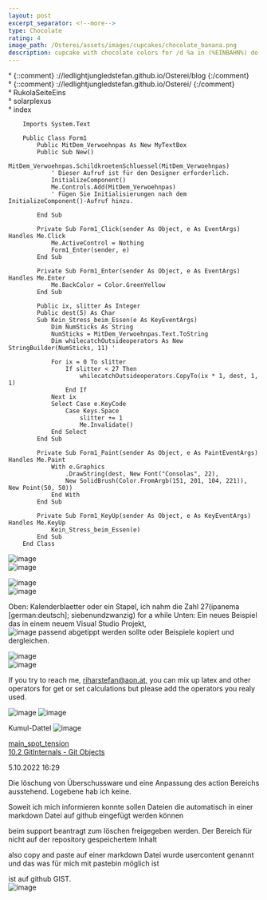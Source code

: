 ```yaml
---
layout: post
excerpt_separator: <!--more-->
type: Chocolate
rating: 4
image_path: /Osterei/assets/images/cupcakes/chocolate_banana.png
description: cupcake with chocolate colors for /d %a in (%EINBAHN%) do dir /b %a
---
```

° {::comment} ://ledlightjungledstefan.github.io/Osterei/blog {:/comment}
<br>
° {::comment} ://ledlightjungledstefan.github.io/Osterei/ {:/comment}
<br>
° RukolaSeiteEins
<br>
° solarplexus
<br>
° index

        Imports System.Text

        Public Class Form1
            Public MitDem_Verwoehnpas As New MyTextBox
            Public Sub New()
                MitDem_Verwoehnpas.SchildkroetenSchluessel(MitDem_Verwoehnpas)
                ' Dieser Aufruf ist für den Designer erforderlich.
                InitializeComponent()
                Me.Controls.Add(MitDem_Verwoehnpas)
                ' Fügen Sie Initialisierungen nach dem InitializeComponent()-Aufruf hinzu.

            End Sub

            Private Sub Form1_Click(sender As Object, e As EventArgs) Handles Me.Click
                Me.ActiveControl = Nothing
                Form1_Enter(sender, e)
            End Sub

            Private Sub Form1_Enter(sender As Object, e As EventArgs) Handles Me.Enter
                Me.BackColor = Color.GreenYellow
            End Sub

            Public ix, slitter As Integer
            Public dest(5) As Char
            Sub Kein_Stress_beim_Essen(e As KeyEventArgs)
                Dim NumSticks As String
                NumSticks = MitDem_Verwoehnpas.Text.ToString
                Dim whilecatchOutsideoperators As New StringBuilder(NumSticks, 11) '

                For ix = 0 To slitter
                    If slitter < 27 Then
                        whilecatchOutsideoperators.CopyTo(ix * 1, dest, 1, 1)
                    End If
                Next ix
                Select Case e.KeyCode
                    Case Keys.Space
                        slitter += 1
                        Me.Invalidate()
                End Select
            End Sub

            Private Sub Form1_Paint(sender As Object, e As PaintEventArgs) Handles Me.Paint
                With e.Graphics
                    .DrawString(dest, New Font("Consolas", 22),
                    New SolidBrush(Color.FromArgb(151, 201, 104, 221)), New Point(50, 50))
                End With
            End Sub

            Private Sub Form1_KeyUp(sender As Object, e As KeyEventArgs) Handles Me.KeyUp
                Kein_Stress_beim_Essen(e)
            End Sub
        End Class

![image](https://user-images.githubusercontent.com/75255909/195294011-5675d6ce-f248-4196-9d3d-89a932e596a4.png)<br>
![image](https://user-images.githubusercontent.com/75255909/195293542-0c8bb60e-dd35-4797-9a59-bad9af8156a4.png)<br>

![image](https://user-images.githubusercontent.com/75255909/195293437-28c5372d-9bcf-4b38-a157-dbc742337ccf.png)<br>
![image](https://user-images.githubusercontent.com/75255909/195293383-284bbf16-107f-4806-9248-e4c4f2477506.png)<br>

Oben: Kalenderblaetter oder ein Stapel, ich nahm die Zahl 27(ipanema [german:deutsch]; siebenundzwanzig) for a while
Unten: Ein neues Beispiel das in einem neuem Visual Studio Projekt,<br>
![image](https://user-images.githubusercontent.com/75255909/195306240-c34ff5e2-e975-4ecb-8077-b085a8773466.png)
passend abgetippt werden sollte oder Beispiele kopiert und dergleichen.

![image](https://user-images.githubusercontent.com/75255909/195305331-a7574175-d101-4a73-a936-cf46ac58d6d3.png)<br>
![image](https://user-images.githubusercontent.com/75255909/195305266-c7529d98-2de0-4413-97ca-11306e900734.png)<br>

If you try to reach me, riharstefan@aon.at, you can mix up latex and other operators for get or
set calculations but please add the operators you realy used.

![image](https://user-images.githubusercontent.com/75255909/193558846-d34c296f-3cbe-4566-9606-21305235cf31.png)
![image](https://user-images.githubusercontent.com/75255909/193559632-14f0cf35-3417-4bdf-a505-685634ea8ce4.png)

Kumul-Dattel
![image](https://user-images.githubusercontent.com/75255909/193556849-671685b7-aa5c-4994-8633-4ca0d7457d38.png)

[main_spot_tension](https://ledlightjungledstefan.github.io/Osterei/)<br>
[10.2 GitInternals - Git Objects](https://git-scm.com/book/en/v2/Git-Internals-Git-Objects)

5.10.2022
16:29

Die löschung von Überschussware und eine Anpassung des action
Bereichs ausstehend. Logebene hab ich keine.

Soweit ich mich informieren konnte sollen Dateien die automatisch
in einer markdown Datei auf github eingefügt werden können

beim support beantragt zum löschen freigegeben werden.
Der Bereich für nicht auf der repository gespeichertem Inhalt

also copy and paste auf einer markdown Datei wurde usercontent
genannt und das was für mich mit pastebin möglich ist

ist auf github GIST.<br>
![image](https://user-images.githubusercontent.com/75255909/195041680-6795a2c3-e0b3-4ecb-a7e9-4252340ec463.png)
